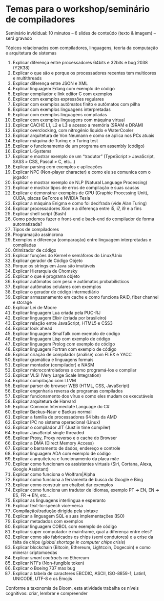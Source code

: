 # Temas para o workshop/seminário de compiladores

Seminário invididual: 10 minutos – 6 slides de conteúdo (texto & imagem) – será gravado

Tópicos relacionados com compiladores, linguagens, teoria da computação e arquitetura de sistemas

1. Explicar diferença entre processadores 64bits e 32bits e bug 2038 (Y2K38)
2. Explicar o que são e porque os processadores recentes tem multicores e multithreads
3. Explicar diferença entre JSON e XML
4. Explicar linguagem Erlang com exemplo de código
5. Explicar compilador e link editor C com exemplos
6. Explicar com exemplos expressões regulares
7. Explicar com exemplos autômatos finito e autômatos com pilha
8. Explicar com exemplos linguagens interpretadas
9. Explicar com exemplos linguagens compiladas
10. Explicar com exemplos linguagens com máquina virtual
11. Explicar CACHE L1, L2 e L3 e acesso a memória (SRAM e DRAM)
12. Explicar overclocking, com nitrogênio líquido e WaterCooler
13. Explicar arquitetura de Von Neumann e como se aplica nos PCs atuais
14. Explicar máquina de Turing e o Turing test
15. Explicar o funcionamento de um programa em assembly (código)
16. Explicar L-Systems
17. Explicar e mostrar exemplo de um “tradutor” (TypeScript » JavaScript, SASS » CSS, Pascal » C, etc...)
18. Explicar parsing com exemplos e aplicações
19. Explicar NPC (Non-player character) e como ele se comunica com o jogador
20. Explicar e mostrar exemplo de NLP (Natural Language Processing)
21. Explicar e mostrar tipos de erros de compilação e suas causas
22. Explicar e demonstrar exemplos de GPU (Graphic Processing Unit), CUDA, placas GeForce e NVIDIA Tesla
23. Explicar a máquina Enigma e como foi decifrada (vide Alan Turing)
24. Explicar processadores Xion e a diferença entre i5, i7, i9 e a fins
25. Explicar shell script (Bash)
26. Como podemos fazer o front-end e back-end do compilador de forma automatizada?
27. Tipos de compiladores
28. Programação assíncrona
29. Exemplos e diferença (comparação) entre linguagem interpretadas e compiladas
30. Otimizador de código
31. Explicar funções do Kernel e semáforos do Linux/Unix
32. Explicar gerador de Código Objeto
33. Porque os strings em Java são imutáveis
34. Explicar Hierarquia de Chomsky
35. Explicar o que é programa objeto
36. Explicar autômatos com peso e autômatos probabilísticos
37. Explicar autômatos celulares com exemplos
38. Explicar o gerador de código intermediário
39. Explicar armazenamento em cache e como funciona RAID, fiber channel e storage
40. Explicar Lei de Moore
41. Explicar linguagem Lua criada pela PUC-RJ
42. Explicar linguagem Elixir (criada por brasileiro)
43. Explicar relação entre JavaScript, HTML5 e CSS3
44. Explicar look ahead
45. Explicar linguagem SmalTalk com exemplo de código
46. Explicar linguagem Lisp com exemplo de código
47. Explicar linguagem Prolog com exemplo de código
48. Explicar linguagem Fortran com exemplo de código
49. Explicar criação de compilador (análise) com FLEX e YACC
50. Explicar gramática e linguagens formais
51. Explicar montador (compilador) e NASM
52. Explicar microcontroladores e como programá-los e compilar
53. Explicar VLSI (Very Large Scale Integration)
54. Explicar compilação com LLVM
55. Explicar parser do browser WEB (HTML, CSS, JavaScript)
56. Explicar engenharia reversa de programas compilados
57. Explicar funcionamento dos vírus e como eles mudam os executáveis
58. Explicar arquitetura de Harvard
59. Explicar Common Intermediate Language do C#
60. Explicar Backus–Naur e Backus normal
61. Explicar a família de processadores 64 bits da AMD
62. Explicar IPC no sistema operacional (Linux)
63. Explicar o compilador JIT (Just in time compiler)
64. Explicar JavaScript single threaded
65. Explicar Proxy, Proxy reverso e o cache do Browser
66. Explicar a DMA (Direct Memory Access)
67. Explicar o barramento de dados, endereço e controle
68. Explicar linguagem ADA com exemplo de código
69. Explicar a arquitetura e funcionamento da placa mãe
70. Explicar como funcionam os assistentes virtuais (Siri, Cortana, Alexa, Google Assistant)
71. Explicar como funciona o Wolfram|Alpha
72. Explicar como funciona a ferramenta de busca do Google e Bing
73. Explicar como construir um chatbot dar exemplos
74. Explicar como funciona um tradutor de idiomas, exemplo PT ➜ EN, EN ➜ ES, FR ➜ EN, etc...
75. Explicar as linguagens interlingua e esperanto
76. Explicar text-to-speech vice-versa
77. Compilação/tradução dirigida pela sintaxe
78. Explicar a linguagem SQL e suas implementações (ISO)
79. Explicar metadados com exemplos
80. Explicar linguagem COBOL com exemplo de código
81. Explicar super computador e mainframe, qual a diferença entre eles?
82. Explicar como são fabricados os chips (semi condutores) e a crise da falta de chips (*global shortage in computer chips crisis*)
83. Explicar blockchain (Bitcoin, Ethereum, Lightcoin, Dogecoin) e como minerar criptomoedas
84. Explicar *smart contracts* no Ethereum
85. Explicar NTFs (Non-fungible token)
86. Explicar o Boeing 737 max bug
87. Explicar a tabela de caracteres EBCDIC, ASCII, ISO-8859-1, Latin1, UNICODE, UTF-8 e os Emojis



Conforme a taxonomia de Bloom, esta atividade trabalha os níveis cognitivos: criar, lembrar e compreender

